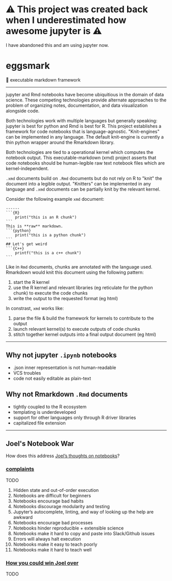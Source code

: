 # :warning: This project was created back when I underestimated how awesome jupyter is :warning:
I have abandoned this and am using jupyter now.

# eggsmark
:egg: executable markdown framework

---------------------------------------------------------------------------------------

jupyter and Rmd notebooks have become ubiquitious in the domain of data science.
These competing technologies provide alternate approaches to the problem of organizing notes, documentation, and data visualization alongside code.

Both technologies work with multiple languages but generally speaking: jupyter is best for python and Rmd is best for R.
This project establishes a framework for code notebooks that is language-agnostic.
"Knit-engines" can be implemented in any language.
The default knit-engine is currently a thin python wrapper around the Rmarkdown library.

Both technologies are tied to a operational kernel which computes the notebook output.
This executable-markdown (xmd) project asserts that code notebooks should be human-legible raw text notebook files which are kernel-independent.

`.xmd` documents build on `.Rmd` documents but do not rely on R to "knit" the document into a legible output.
"Knitters" can be implemented in any language and `.xmd` documents can be partially knit by the relevant kernel.

Consider the following example `xmd` document:

    ------
    ```{R}
        print("this is an R chunk")
    ```
    This is **raw** markdown.
    ```{python}
        print("this is a python chunk")
    ```
    ## Let's get weird
    ```{C++}
        printf("this is a c++ chunk")
    ```

Like in `Rmd` documents, chunks are annotated with the language used.
Rmarkdown would knit this document using the following pattern:

1. start the R kernel
2. use the R kernel and relevant libraries (eg reticulate for the python chunk)
    to execute the code chunks
3. write the output to the requested format (eg html)

In constrast, `xmd` works like:

1. parse the file & build the framework for kernels to contribute to the output
2. launch relevant kernel(s) to execute outputs of code chunks
3. stitch together kernel outputs into a final output document (eg html)

---------------------------------------------------------------------------

## Why not jupyter `.ipynb` notebooks
* .json inner representation is not human-readable
* VCS troubles
* code not easily editable as plain-text

## Why not Rmarkdown `.Rmd` documents
* tightly coupled to the R ecosystem
* templating is underdeveloped
* support for other languages only through R driver libraries
* capitalized file extension

---------------------------------------------------------------------------

## Joel's Notebook War

How does this address [Joel’s thoughts on notebooks](https://yihui.org/en/2018/09/notebook-war/)?

### [complaints](https://yihui.org/en/2018/09/notebook-war/#joel-s-complaints-about-notebooks)

TODO

1. Hidden state and out-of-order execution
2. Notebooks are difficult for beginners
3. Notebooks encourage bad habits
4. Notebooks discourage modularity and testing
5. Jupyter’s autocomplete, linting, and way of looking up the help are awkward
6. Notebooks encourage bad processes
7. Notebooks hinder reproducible + extensible science
8. Notebooks make it hard to copy and paste into Slack/Github issues
9. Errors will always halt execution
10. Notebooks make it easy to teach poorly
11. Notebooks make it hard to teach well

### [How you could win Joel over](https://yihui.org/en/2018/09/notebook-war/#how-you-could-win-joel-over)

TODO
